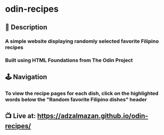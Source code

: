 # odin-recipes

## 📃 Description
### A simple website displaying randomly selected favorite Filipino recipes
### Built using HTML Foundations from The Odin Project

## 🕹️ Navigation
### To view the recipe pages for each dish, click on the highlighted words below the "Random favorite Filipino dishes" header

## 📺 Live at: https://adzalmazan.github.io/odin-recipes/
